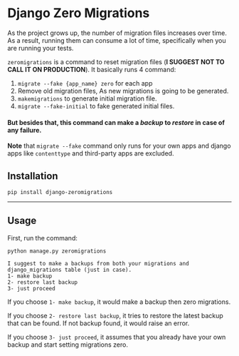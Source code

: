 # Django Zero Migrations
As the project grows up, the number of migration files increases over time.
As a result, running them can consume a lot of time, specifically when you are running your tests.

`zeromigrations` is a command to reset migration files (**I SUGGEST NOT TO CALL IT ON PRODUCTION**).
It basically runs 4 command:

1. `migrate --fake {app_name} zero` for each app
2. Remove old migration files, As new migrations is going to be generated.
3. `makemigrations` to generate initial migration file.
4. `migrate --fake-initial` to fake generated initial files.

#### But besides that, this command can make a _backup_ to _restore_ in case of any failure.

**Note** that `migrate --fake` command only runs for your own apps and django apps like `contenttype` and third-party apps are excluded. 

## Installation
```shell
pip install django-zeromigrations
```

-----
## Usage
First, run the command:
```
python manage.py zeromigrations

I suggest to make a backups from both your migrations and django_migrations table (just in case).
1- make backup
2- restore last backup
3- just proceed
```
If you choose `1- make backup`, it would make a backup then zero migrations.

If you choose `2- restore last backup`, it tries to restore the latest backup that can be found. If not backup found,
it would raise an error.

If you choose `3- just proceed`, it assumes that you already have your own backup and start setting migrations zero.
